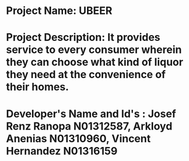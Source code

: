 # Project Name: UBEER
# Project Description: It provides service to every consumer wherein they can choose what kind of liquor they need at the convenience of their homes.
# Developer's Name and Id's : Josef Renz Ranopa N01312587, Arkloyd Anenias N01310960, Vincent Hernandez N01316159

